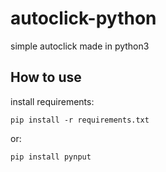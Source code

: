 # autoclick-python
simple autoclick made in python3

## How to use
install requirements:
```
pip install -r requirements.txt
```
or:
```
pip install pynput
```
